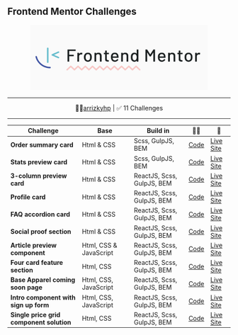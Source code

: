 ## Frontend Mentor Challenges

<p align="center">
<img src="assets/images/fm-logo-2.png" width="400">
</p>

---

<p align="center">
👩‍🚀<a href="https://www.frontendmentor.io/profile/arrizkyhp">arrizkyhp</a> | ✅ 11 Challenges
</p>

---

| Challenge                                | Base                   | Build in                   | 👨‍💻                                                                        | 🚀                                                                             |
| ---------------------------------------- | ---------------------- | -------------------------- | ------------------------------------------------------------------------- | ------------------------------------------------------------------------------ |
| **Order summary card**                   | Html & CSS             | Scss, GulpJS, BEM          | [ Code](https://github.com/arrizkyhp/fm-order-summary-component)          | [ Live Site](https://arrizkyhp.github.io/fm-order-summary-component/)          |
| **Stats preview card**                   | Html & CSS             | Scss, GulpJS, BEM          | [ Code](https://github.com/arrizkyhp/fm-stats-preview-card-component)     | [ Live Site](https://arrizkyhp.github.io/fm-stats-preview-card-component/)     |
| **3-column preview card**                | Html & CSS             | ReactJS, Scss, GulpJS, BEM | [ Code](https://github.com/arrizkyhp/three-column-preview-card)           | [ Live Site](https://arrizkyhp.github.io/three-column-preview-card/)           |
| **Profile card**                         | Html & CSS             | ReactJS, Scss, GulpJS, BEM | [ Code](https://github.com/arrizkyhp/profile-card-component-main)         | [ Live Site](https://arrizkyhp.github.io/profile-card-component-main/)         |
| **FAQ accordion card**                   | Html & CSS             | ReactJS, Scss, GulpJS, BEM | [ Code](https://github.com/arrizkyhp/faq-accordion-card-main)             | [ Live Site](https://arrizkyhp.github.io/faq-accordion-card-main/)             |
| **Social proof section**                 | Html & CSS             | ReactJS, Scss, GulpJS, BEM | [ Code](https://github.com/arrizkyhp/fm-social-proof-section)             | [ Live Site](https://arrizkyhp.github.io/fm-social-proof-section/)             |
| **Article preview component**            | Html, CSS & JavaScript | ReactJS, Scss, GulpJS, BEM | [ Code](https://github.com/arrizkyhp/fm-article-preview-component)        | [ Live Site](https://arrizkyhp.github.io/fm-article-preview-component/)        |
| **Four card feature section**            | Html, CSS              | ReactJS, Scss, GulpJS, BEM | [ Code](https://github.com/arrizkyhp/fm-four-card-feature)                | [ Live Site](https://arrizkyhp.github.io/fm-four-card-feature/)                |
| **Base Apparel coming soon page**        | Html, CSS, JavaScript  | ReactJS, Scss, GulpJS, BEM | [ Code](https://github.com/arrizkyhp/fm-base-apparel-coming-soon)         | [ Live Site](https://arrizkyhp.github.io/fm-base-apparel-coming-soon/)         |
| **Intro component with sign up form**    | Html, CSS, JavaScript  | ReactJS, Scss, GulpJS, BEM | [ Code](https://github.com/arrizkyhp/fm-intro-component-with-signup-form) | [ Live Site](https://arrizkyhp.github.io/fm-intro-component-with-signup-form/) |
| **Single price grid component solution** | Html, CSS              | ReactJS, Scss, GulpJS, BEM | [ Code](https://github.com/arrizkyhp/fm-single-price-grid-component)      | [ Live Site](https://arrizkyhp.github.io/fm-single-price-grid-component/)      |
